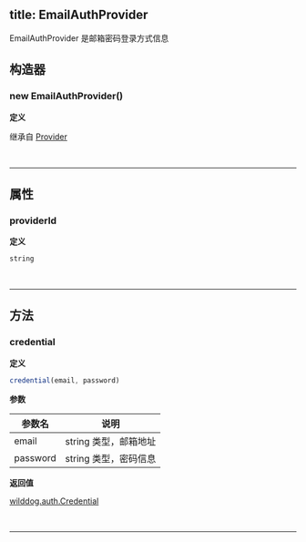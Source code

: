 
title: EmailAuthProvider
---

EmailAuthProvider 是邮箱密码登录方式信息

## 构造器
### new EmailAuthProvider()

**定义**

继承自 [Provider](/api/auth/web/Provider.html)

</br>

------


## 属性

### providerId

**定义**

```js
string
```
</br>

------

## 方法

### credential

**定义**

```js
credential(email, password)
```

**参数**

| 参数名      | 说明             |
| -------- | -------------- |
| email    | string 类型，邮箱地址 |
| password | string 类型，密码信息 |

**返回值**

[wilddog.auth.Credential](/api/auth/web/Credential.html)

</br>

------